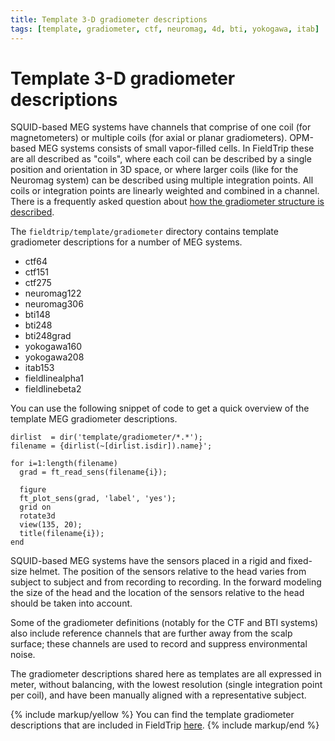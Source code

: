```yaml
---
title: Template 3-D gradiometer descriptions
tags: [template, gradiometer, ctf, neuromag, 4d, bti, yokogawa, itab]
---
```


# Template 3-D gradiometer descriptions

SQUID-based MEG systems have channels that comprise of one coil (for magnetometers) or multiple coils (for axial or planar gradiometers). OPM-based MEG systems consists of small vapor-filled cells. In FieldTrip these are all described as "coils", where each coil can be described by a single position and orientation in 3D space, or where larger coils (like for the Neuromag system) can be described using multiple integration points. All coils or integration points are linearly weighted and combined in a channel. There is a frequently asked question about [how the gradiometer structure is described](/faq/how_are_electrodes_magnetometers_or_gradiometers_described).

The `fieldtrip/template/gradiometer` directory contains template gradiometer descriptions for a number of MEG systems.

- ctf64
- ctf151
- ctf275
- neuromag122
- neuromag306
- bti148
- bti248
- bti248grad
- yokogawa160
- yokogawa208
- itab153
- fieldlinealpha1
- fieldlinebeta2

You can use the following snippet of code to get a quick overview of the template MEG gradiometer descriptions.

    dirlist  = dir('template/gradiometer/*.*');
    filename = {dirlist(~[dirlist.isdir]).name}';

    for i=1:length(filename)
      grad = ft_read_sens(filename{i});

      figure
      ft_plot_sens(grad, 'label', 'yes');
      grid on
      rotate3d
      view(135, 20);
      title(filename{i});
    end

SQUID-based MEG systems have the sensors placed in a rigid and fixed-size helmet. The position of the sensors relative to the head varies from subject to subject and from recording to recording. In the forward modeling the size of the head and the location of the sensors relative to the head should be taken into account.

Some of the gradiometer definitions (notably for the CTF and BTI systems) also include reference channels that are further away from the scalp surface; these channels are used to record and suppress environmental noise.

The gradiometer descriptions shared here as templates are all expressed in meter, without balancing, with the lowest resolution (single integration point per coil), and have been manually aligned with a representative subject.

{% include markup/yellow %}
You can find the template gradiometer descriptions that are included in FieldTrip [here](https://github.com/fieldtrip/fieldtrip/tree/master/template/gradiometer).
{% include markup/end %}
